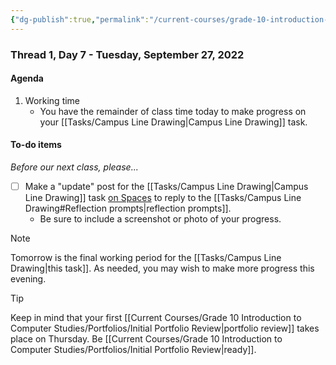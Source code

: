 ```yaml
---
{"dg-publish":true,"permalink":"/current-courses/grade-10-introduction-to-computer-studies/section-1/thread-1/day-7/","dgHomeLink":false,"dgPassFrontmatter":false}
---
```


### Thread 1, Day 7 - Tuesday, September 27, 2022
#### Agenda
1. Working time
	- You have the remainder of class time today to make progress on your [[Tasks/Campus Line Drawing|Campus Line Drawing]] task.
 
#### To-do items
*Before our next class, please...*

- [ ] Make a "update" post for the [[Tasks/Campus Line Drawing|Campus Line Drawing]] task [on Spaces](https://ca.spacesedu.com/) to reply to the [[Tasks/Campus Line Drawing#Reflection prompts|reflection prompts]].
	- Be sure to include a screenshot or photo of your progress.

> [!NOTE]
> Tomorrow is the final working period for the [[Tasks/Campus Line Drawing|this task]]. As needed, you may wish to make more progress this evening.

> [!TIP]
> Keep in mind that your first [[Current Courses/Grade 10 Introduction to Computer Studies/Portfolios/Initial Portfolio Review|portfolio review]] takes place on Thursday. Be [[Current Courses/Grade 10 Introduction to Computer Studies/Portfolios/Initial Portfolio Review|ready]].